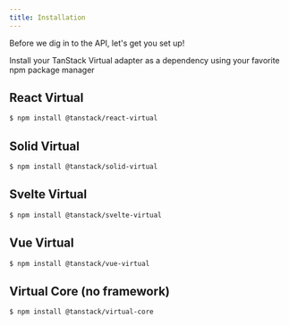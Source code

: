 ```yaml
---
title: Installation
---
```


Before we dig in to the API, let's get you set up!

Install your TanStack Virtual adapter as a dependency using your favorite npm package manager

## React Virtual

```bash
$ npm install @tanstack/react-virtual
```

## Solid Virtual

```bash
$ npm install @tanstack/solid-virtual
```

## Svelte Virtual

```bash
$ npm install @tanstack/svelte-virtual
```

## Vue Virtual

```bash
$ npm install @tanstack/vue-virtual
```

## Virtual Core (no framework)

```bash
$ npm install @tanstack/virtual-core
```
